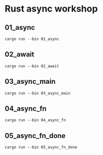 # Rust async workshop

## 01_async

```
cargo run --bin 01_async
```

## 02_await

```
cargo run --bin 02_await
```

## 03_async_main

```
cargo run --bin 03_async_main
```

## 04_async_fn

```
cargo run --bin 04_async_fn
```

## 05_async_fn_done

```
cargo run --bin 05_async_fn_done
```
